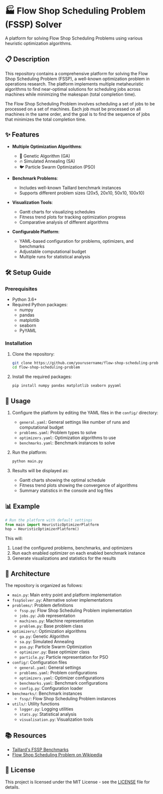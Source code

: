 # 🏭 Flow Shop Scheduling Problem (FSSP) Solver

A platform for solving Flow Shop Scheduling Problems using various heuristic optimization algorithms.

## 📋 Description

This repository contains a comprehensive platform for solving the Flow Shop Scheduling Problem (FSSP), a well-known optimization problem in operations research. The platform implements multiple metaheuristic algorithms to find near-optimal solutions for scheduling jobs across machines while minimizing the makespan (total completion time).

The Flow Shop Scheduling Problem involves scheduling a set of jobs to be processed on a set of machines. Each job must be processed on all machines in the same order, and the goal is to find the sequence of jobs that minimizes the total completion time.

## ✨ Features

- **Multiple Optimization Algorithms**:
  - 🧬 Genetic Algorithm (GA)
  - 🔥 Simulated Annealing (SA)
  - 🐦 Particle Swarm Optimization (PSO)

- **Benchmark Problems**:
  - Includes well-known Taillard benchmark instances
  - Supports different problem sizes (20x5, 20x10, 50x10, 100x10)

- **Visualization Tools**:
  - Gantt charts for visualizing schedules
  - Fitness trend plots for tracking optimization progress
  - Comparative analysis of different algorithms

- **Configurable Platform**:
  - YAML-based configuration for problems, optimizers, and benchmarks
  - Adjustable computational budget
  - Multiple runs for statistical analysis

## 🛠️ Setup Guide

### Prerequisites

- Python 3.6+
- Required Python packages:
  - numpy
  - pandas
  - matplotlib
  - seaborn
  - PyYAML

### Installation

1. Clone the repository:
   ```bash
   git clone https://github.com/yourusername/flow-shop-scheduling-problem.git
   cd flow-shop-scheduling-problem
   ```

2. Install the required packages:
   ```bash
   pip install numpy pandas matplotlib seaborn pyyaml
   ```

## 🚀 Usage

1. Configure the platform by editing the YAML files in the `config/` directory:
   - `general.yaml`: General settings like number of runs and computational budget
   - `problems.yaml`: Problem types to solve
   - `optimizers.yaml`: Optimization algorithms to use
   - `benchmarks.yaml`: Benchmark instances to solve

2. Run the platform:
   ```bash
   python main.py
   ```

3. Results will be displayed as:
   - Gantt charts showing the optimal schedule
   - Fitness trend plots showing the convergence of algorithms
   - Summary statistics in the console and log files

## 📊 Example

```python
# Run the platform with default settings
from main import HeuristicOptimizerPlatform
hop = HeuristicOptimizerPlatform()
```

This will:
1. Load the configured problems, benchmarks, and optimizers
2. Run each enabled optimizer on each enabled benchmark instance
3. Generate visualizations and statistics for the results

## 🧩 Architecture

The repository is organized as follows:

- `main.py`: Main entry point and platform implementation
- `fsspSolver.py`: Alternative solver implementations
- `problems/`: Problem definitions
  - `fssp.py`: Flow Shop Scheduling Problem implementation
  - `jobs.py`: Job representation
  - `machines.py`: Machine representation
  - `problem.py`: Base problem class
- `optimizers/`: Optimization algorithms
  - `ga.py`: Genetic Algorithm
  - `sa.py`: Simulated Annealing
  - `pso.py`: Particle Swarm Optimization
  - `optimizer.py`: Base optimizer class
  - `particle.py`: Particle representation for PSO
- `config/`: Configuration files
  - `general.yaml`: General settings
  - `problems.yaml`: Problem configurations
  - `optimizers.yaml`: Optimizer configurations
  - `benchmarks.yaml`: Benchmark configurations
  - `config.py`: Configuration loader
- `benchmarks/`: Benchmark instances
  - `fssp/`: Flow Shop Scheduling Problem instances
- `utils/`: Utility functions
  - `logger.py`: Logging utilities
  - `stats.py`: Statistical analysis
  - `visualisation.py`: Visualization tools

## 📚 Resources

- [Taillard's FSSP Benchmarks](http://mistic.heig-vd.ch/taillard/problemes.dir/ordonnancement.dir/ordonnancement.html)
- [Flow Shop Scheduling Problem on Wikipedia](https://en.wikipedia.org/wiki/Flow_shop_scheduling)

## 📝 License

This project is licensed under the MIT License - see the [LICENSE](LICENSE) file for details.
